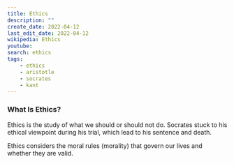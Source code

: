 ```yaml
---
title: Ethics
description: ""
create_date: 2022-04-12
last_edit_date: 2022-04-12
wikipedia: Ethics
youtube: 
search: ethics
tags:
    - ethics
    - aristotle
    - socrates
    - kant
---
```

### What Is Ethics?
Ethics is the study of what we should or should not do.  Socrates stuck to his ethical viewpoint during his trial, which lead to his sentence and death.

Ethics considers the moral rules (morality) that govern our lives and whether they are valid.